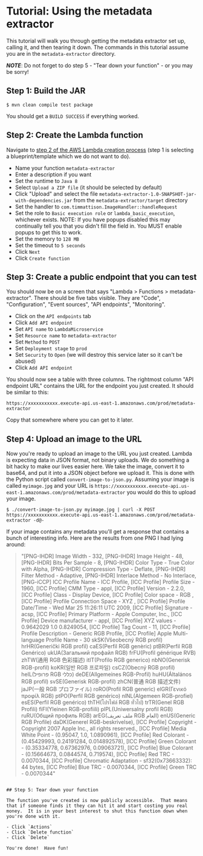 # Tutorial: Using the metadata extractor

This tutorial will walk you through getting the metadata extractor set up, calling it, and then tearing it down.  The commands in this tutorial assume you are in the `metadata-extractor` directory.

**_NOTE_**: Do not forget to do step 5 - "Tear down your function" - or you may be sorry!

## Step 1: Build the JAR

```
$ mvn clean compile test package
```

You should get a `BUILD SUCCESS` if everything worked.

## Step 2: Create the Lambda function

Navigate to [step 2 of the AWS Lambda creation process](https://console.aws.amazon.com/lambda/home?region=us-east-1#/create?step=2) (step 1 is selecting a blueprint/template which we do not want to do).

- Name your function `metadata-extractor`
- Enter a description if you want
- Set the runtime to `Java 8`
- Select `Upload a ZIP file` (it should be selected by default)
- Click "Upload" and select the file `metadata-extractor-1.0-SNAPSHOT-jar-with-dependencies.jar` from the `metadata-extractor/target` directory
- Set the handler to `com.timmattison.ImageHandler::handleRequest`
- Set the role to `Basic execution role` or `lambda_basic_execution`, whichever exists.  NOTE: If you have popups disabled this may continually tell you that you didn't fill the field in.  You MUST enable popups to get this to work.
- Set the memory to `128 MB`
- Set the timeout to `5 seconds`
- Click `Next`
- Click `Create function`

## Step 3: Create a public endpoint that you can test

You should now be on a screen that says "Lambda > Functions > metadata-extractor".  There should be five tabs visible.  They are "Code", "Configuration", "Event sources", "API endpoints", "Monitoring".

- Click on the `API endpoints` tab
- Click `Add API endpoint`
- Set `API name` to `LambdaMicroservice`
- Set `Resource name` to `metadata-extractor`
- Set `Method` to `POST`
- Set `Deployment stage` to `prod`
- Set `Security` to `Open` (we will destroy this service later so it can't be abused)
- Click `Add API endpoint`

You should now see a table with three columns.  The rightmost column "API endpoint URL" contains the URL for the endpoint you just created.  It should be similar to this:

```
https://xxxxxxxxxxx.execute-api.us-east-1.amazonaws.com/prod/metadata-extractor
```

Copy that somewhere where you can get to it later.

## Step 4: Upload an image to the URL

Now you're ready to upload an image to the URL you just created.  Lambda is expecting data in JSON format, not binary uploads.  We do something a bit hacky to make our lives easier here.  We take the image, convert it to base64, and put it into a JSON object before we upload it.  This is done with the Python script called `convert-image-to-json.py`.  Assuming your image is called `myimage.jpg` and your URL is `https://xxxxxxxxxxx.execute-api.us-east-1.amazonaws.com/prod/metadata-extractor` you would do this to upload your image.

```
$ ./convert-image-to-json.py myimage.jpg | curl -X POST https://xxxxxxxxxxx.execute-api.us-east-1.amazonaws.com/prod/metadata-extractor -d@-
```

If your image contains any metadata you'll get a response that contains a bunch of interesting info.  Here are the results from one PNG I had lying around:

> "[PNG-IHDR] Image Width - 332, [PNG-IHDR] Image Height - 48, [PNG-IHDR] Bits Per Sample - 8, [PNG-IHDR] Color Type - True Color with Alpha, [PNG-IHDR] Compression Type - Deflate, [PNG-IHDR] Filter Method - Adaptive, [PNG-IHDR] Interlace Method - No Interlace, [PNG-iCCP] ICC Profile Name - ICC Profile, [ICC Profile] Profile Size - 1960, [ICC Profile] CMM Type - appl, [ICC Profile] Version - 2.2.0, [ICC Profile] Class - Display Device, [ICC Profile] Color space - RGB , [ICC Profile] Profile Connection Space - XYZ , [ICC Profile] Profile Date/Time - Wed Mar 25 11:26:11 UTC 2009, [ICC Profile] Signature - acsp, [ICC Profile] Primary Platform - Apple Computer, Inc., [ICC Profile] Device manufacturer - appl, [ICC Profile] XYZ values - 0.9642029 1.0 0.8249054, [ICC Profile] Tag Count - 11, [ICC Profile] Profile Description - Generic RGB Profile, [ICC Profile] Apple Multi-language Profile Name - 30 skSK(Všeobecný RGB profil) hrHR(Generički RGB profil) caES(Perfil RGB genèric) ptBR(Perfil RGB Genérico) ukUA(Загальний профайл RGB) frFU(Profil générique RVB) zhTW(通用 RGB 色彩描述) itIT(Profilo RGB generico) nbNO(Generisk RGB-profil) koKR(일반 RGB 프로파일) csCZ(Obecný RGB profil) heIL(פרופיל RGB כללי) deDE(Allgemeines RGB-Profil) huHU(Általános RGB profil) svSE(Generisk RGB-profil) zhCN(普通 RGB 描述文件) jaJP(一般 RGB プロファイル) roRO(Profil RGB generic) elGR(Γενικό προφίλ RGB) ptPO(Perfil RGB genérico) nlNL(Algemeen RGB-profiel) esES(Perfil RGB genérico) thTH(โปรไฟล์ RGB ทั่วไป) trTR(Genel RGB Profili) fiFI(Yleinen RGB-profiili) plPL(Uniwersalny profil RGB) ruRU(Общий профиль RGB) arEG(ملف تعريف RGB العام) enUS(Generic RGB Profile) daDK(Generel RGB-beskrivelse), [ICC Profile] Copyright - Copyright 2007 Apple Inc., all rights reserved., [ICC Profile] Media White Point - (0.95047, 1.0, 1.0890961), [ICC Profile] Red Colorant - (0.45429993, 0.24191284, 0.014892578), [ICC Profile] Green Colorant - (0.35334778, 0.67362976, 0.09063721), [ICC Profile] Blue Colorant - (0.15664673, 0.0844574, 0.719574), [ICC Profile] Red TRC - 0.0070344, [ICC Profile] Chromatic Adaptation - sf32(0x73663332): 44 bytes, [ICC Profile] Blue TRC - 0.0070344, [ICC Profile] Green TRC - 0.0070344"
```

## Step 5: Tear down your function

The function you've created is now publicly accessible.  That means that if someone finds it they can hit it and start costing you real money.  It is in your best interest to shut this function down when you're done with it.

- Click `Actions`
- Click `Delete function`
- Click `Delete`

You're done!  Have fun!